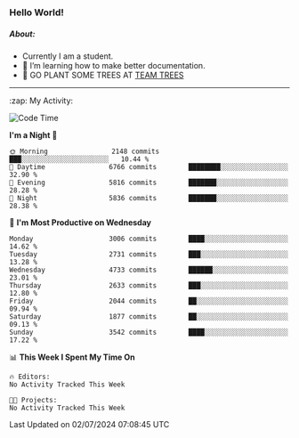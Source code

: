 ### Hello World!

##### About:
- Currently I am a student.
- 🌱 I’m learning how to make better documentation.
- 🌱 GO PLANT SOME TREES AT [TEAM TREES](https://teamtrees.org/)

---
  <summary>:zap: My Activity:</summary>
  
<!--START_SECTION:waka-->
![Code Time](http://img.shields.io/badge/Code%20Time-1%2C377%20hrs%2025%20mins-blue)

**I'm a Night 🦉** 

```text
🌞 Morning                2148 commits        ███░░░░░░░░░░░░░░░░░░░░░░   10.44 % 
🌆 Daytime                6766 commits        ████████░░░░░░░░░░░░░░░░░   32.90 % 
🌃 Evening                5816 commits        ███████░░░░░░░░░░░░░░░░░░   28.28 % 
🌙 Night                  5836 commits        ███████░░░░░░░░░░░░░░░░░░   28.38 % 
```
📅 **I'm Most Productive on Wednesday** 

```text
Monday                   3006 commits        ████░░░░░░░░░░░░░░░░░░░░░   14.62 % 
Tuesday                  2731 commits        ███░░░░░░░░░░░░░░░░░░░░░░   13.28 % 
Wednesday                4733 commits        ██████░░░░░░░░░░░░░░░░░░░   23.01 % 
Thursday                 2633 commits        ███░░░░░░░░░░░░░░░░░░░░░░   12.80 % 
Friday                   2044 commits        ██░░░░░░░░░░░░░░░░░░░░░░░   09.94 % 
Saturday                 1877 commits        ██░░░░░░░░░░░░░░░░░░░░░░░   09.13 % 
Sunday                   3542 commits        ████░░░░░░░░░░░░░░░░░░░░░   17.22 % 
```


📊 **This Week I Spent My Time On** 

```text
🔥 Editors: 
No Activity Tracked This Week

🐱‍💻 Projects: 
No Activity Tracked This Week
```


 Last Updated on 02/07/2024 07:08:45 UTC
<!--END_SECTION:waka-->
